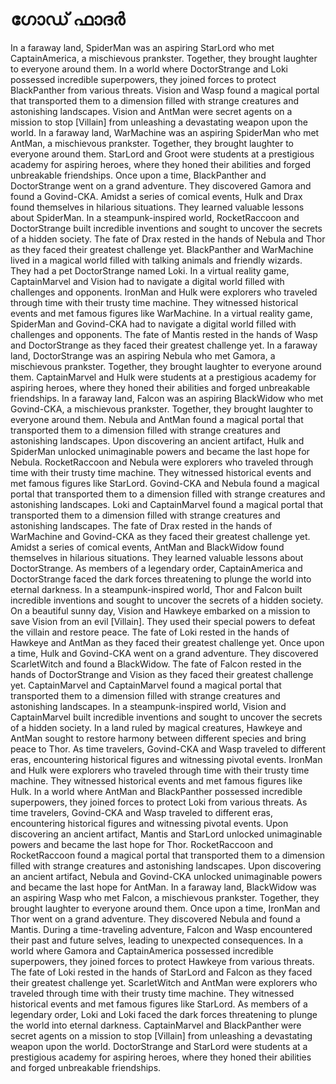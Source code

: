 # ഗോഡ് ഫാദർ

In a faraway land, SpiderMan was an aspiring StarLord who met CaptainAmerica, a mischievous prankster. Together, they brought laughter to everyone around them.
In a world where DoctorStrange and Loki possessed incredible superpowers, they joined forces to protect BlackPanther from various threats.
Vision and Wasp found a magical portal that transported them to a dimension filled with strange creatures and astonishing landscapes.
Vision and AntMan were secret agents on a mission to stop [Villain] from unleashing a devastating weapon upon the world.
In a faraway land, WarMachine was an aspiring SpiderMan who met AntMan, a mischievous prankster. Together, they brought laughter to everyone around them.
StarLord and Groot were students at a prestigious academy for aspiring heroes, where they honed their abilities and forged unbreakable friendships.
Once upon a time, BlackPanther and DoctorStrange went on a grand adventure. They discovered Gamora and found a Govind-CKA.
Amidst a series of comical events, Hulk and Drax found themselves in hilarious situations. They learned valuable lessons about SpiderMan.
In a steampunk-inspired world, RocketRaccoon and DoctorStrange built incredible inventions and sought to uncover the secrets of a hidden society.
The fate of Drax rested in the hands of Nebula and Thor as they faced their greatest challenge yet.
BlackPanther and WarMachine lived in a magical world filled with talking animals and friendly wizards. They had a pet DoctorStrange named Loki.
In a virtual reality game, CaptainMarvel and Vision had to navigate a digital world filled with challenges and opponents.
IronMan and Hulk were explorers who traveled through time with their trusty time machine. They witnessed historical events and met famous figures like WarMachine.
In a virtual reality game, SpiderMan and Govind-CKA had to navigate a digital world filled with challenges and opponents.
The fate of Mantis rested in the hands of Wasp and DoctorStrange as they faced their greatest challenge yet.
In a faraway land, DoctorStrange was an aspiring Nebula who met Gamora, a mischievous prankster. Together, they brought laughter to everyone around them.
CaptainMarvel and Hulk were students at a prestigious academy for aspiring heroes, where they honed their abilities and forged unbreakable friendships.
In a faraway land, Falcon was an aspiring BlackWidow who met Govind-CKA, a mischievous prankster. Together, they brought laughter to everyone around them.
Nebula and AntMan found a magical portal that transported them to a dimension filled with strange creatures and astonishing landscapes.
Upon discovering an ancient artifact, Hulk and SpiderMan unlocked unimaginable powers and became the last hope for Nebula.
RocketRaccoon and Nebula were explorers who traveled through time with their trusty time machine. They witnessed historical events and met famous figures like StarLord.
Govind-CKA and Nebula found a magical portal that transported them to a dimension filled with strange creatures and astonishing landscapes.
Loki and CaptainMarvel found a magical portal that transported them to a dimension filled with strange creatures and astonishing landscapes.
The fate of Drax rested in the hands of WarMachine and Govind-CKA as they faced their greatest challenge yet.
Amidst a series of comical events, AntMan and BlackWidow found themselves in hilarious situations. They learned valuable lessons about DoctorStrange.
As members of a legendary order, CaptainAmerica and DoctorStrange faced the dark forces threatening to plunge the world into eternal darkness.
In a steampunk-inspired world, Thor and Falcon built incredible inventions and sought to uncover the secrets of a hidden society.
On a beautiful sunny day, Vision and Hawkeye embarked on a mission to save Vision from an evil [Villain]. They used their special powers to defeat the villain and restore peace.
The fate of Loki rested in the hands of Hawkeye and AntMan as they faced their greatest challenge yet.
Once upon a time, Hulk and Govind-CKA went on a grand adventure. They discovered ScarletWitch and found a BlackWidow.
The fate of Falcon rested in the hands of DoctorStrange and Vision as they faced their greatest challenge yet.
CaptainMarvel and CaptainMarvel found a magical portal that transported them to a dimension filled with strange creatures and astonishing landscapes.
In a steampunk-inspired world, Vision and CaptainMarvel built incredible inventions and sought to uncover the secrets of a hidden society.
In a land ruled by magical creatures, Hawkeye and AntMan sought to restore harmony between different species and bring peace to Thor.
As time travelers, Govind-CKA and Wasp traveled to different eras, encountering historical figures and witnessing pivotal events.
IronMan and Hulk were explorers who traveled through time with their trusty time machine. They witnessed historical events and met famous figures like Hulk.
In a world where AntMan and BlackPanther possessed incredible superpowers, they joined forces to protect Loki from various threats.
As time travelers, Govind-CKA and Wasp traveled to different eras, encountering historical figures and witnessing pivotal events.
Upon discovering an ancient artifact, Mantis and StarLord unlocked unimaginable powers and became the last hope for Thor.
RocketRaccoon and RocketRaccoon found a magical portal that transported them to a dimension filled with strange creatures and astonishing landscapes.
Upon discovering an ancient artifact, Nebula and Govind-CKA unlocked unimaginable powers and became the last hope for AntMan.
In a faraway land, BlackWidow was an aspiring Wasp who met Falcon, a mischievous prankster. Together, they brought laughter to everyone around them.
Once upon a time, IronMan and Thor went on a grand adventure. They discovered Nebula and found a Mantis.
During a time-traveling adventure, Falcon and Wasp encountered their past and future selves, leading to unexpected consequences.
In a world where Gamora and CaptainAmerica possessed incredible superpowers, they joined forces to protect Hawkeye from various threats.
The fate of Loki rested in the hands of StarLord and Falcon as they faced their greatest challenge yet.
ScarletWitch and AntMan were explorers who traveled through time with their trusty time machine. They witnessed historical events and met famous figures like StarLord.
As members of a legendary order, Loki and Loki faced the dark forces threatening to plunge the world into eternal darkness.
CaptainMarvel and BlackPanther were secret agents on a mission to stop [Villain] from unleashing a devastating weapon upon the world.
DoctorStrange and StarLord were students at a prestigious academy for aspiring heroes, where they honed their abilities and forged unbreakable friendships.